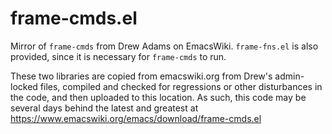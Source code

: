 # frame-cmds.el
Mirror of `frame-cmds` from Drew Adams on EmacsWiki. `frame-fns.el` is also provided, since it is necessary for `frame-cmds` to run.

These two libraries are copied from emacswiki.org from Drew's admin-locked files, compiled and checked for regressions or other disturbances in the code, and then uploaded to this location. As such, this code may be several days behind the latest and greatest at https://www.emacswiki.org/emacs/download/frame-cmds.el
